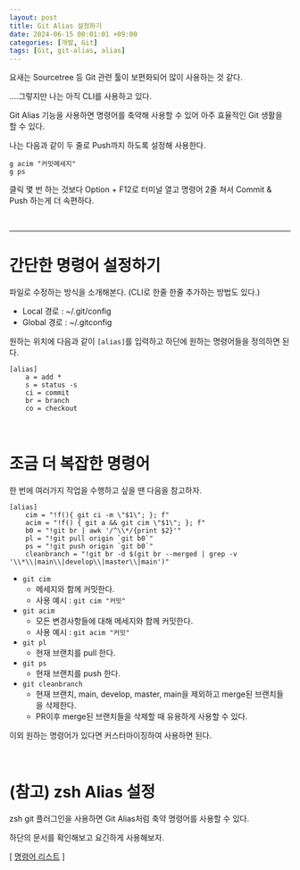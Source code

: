 ```yaml
---
layout: post
title: Git Alias 설정하기   
date: 2024-06-15 00:01:01 +09:00
categories: [개발, Git]
tags: [Git, git-alias, alias]                    
---
```


요새는 Sourcetree 등 Git 관련 툴이 보편화되어 많이 사용하는 것 같다.

....그렇지만 나는 아직 CLI를 사용하고 있다.

Git Alias 기능을 사용하면 명령어를 축약해 사용할 수 있어 아주 효율적인 Git 생활을 할 수 있다.

나는 다음과 같이 두 줄로 Push까지 하도록 설정해 사용한다.

```shell
g acim "커밋메세지"
g ps
```

클릭 몇 번 하는 것보다 Option + F12로 터미널 열고 명령어 2줄 쳐서 Commit & Push 하는게 더 속편하다.

<br/>

---

# 간단한 명령어 설정하기
파일로 수정하는 방식을 소개해본다. (CLI로 한줄 한줄 추가하는 방법도 있다.)
- Local 경로 : ~/.git/config
- Global 경로 : ~/.gitconfig

원하는 위치에 다음과 같이 `[alias]`를 입력하고 하단에 원하는 명령어들을 정의하면 된다.
```shell
[alias]
    a = add *
    s = status -s
    ci = commit
    br = branch
    co = checkout
```

<br/>

# 조금 더 복잡한 명령어
한 번에 여러가지 작업을 수행하고 싶을 땐 다음을 참고하자.
```shell
[alias]
    cim = "!f(){ git ci -m \"$1\"; }; f"
    acim = "!f() { git a && git cim \"$1\"; }; f"
    b0 = "!git br | awk '/^\\*/{print $2}'"
    pl = "!git pull origin `git b0`"
    ps = "!git push origin `git b0`"
    cleanbranch = "!git br -d $(git br --merged | grep -v '\\*\\|main\\|develop\\|master\\|main')"
```
* `git cim`
  * 메세지와 함께 커밋한다.  
  * 사용 예시 : `git cim "커밋"`
* `git acim`
  * 모든 변경사항들에 대해 메세지와 함께 커밋한다.
  * 사용 예시 : `git acim "커밋"`
* `git pl`
  * 현재 브랜치를 pull 한다.
* `git ps`
  * 현재 브랜치를 push 한다.
* `git cleanbranch`
  * 현재 브랜치, main, develop, master, main을 제외하고 merge된 브랜치들을 삭제한다.
  * PR이후 merge된 브랜치들을 삭제할 때 유용하게 사용할 수 있다.

이외 원하는 명령어가 있다면 커스터마이징하여 사용하면 된다.

<br/>

# (참고) zsh Alias 설정
zsh git 플러그인을 사용하면 Git Alias처럼 축약 명령어를 사용할 수 있다.

하단의 문서를 확인해보고 요긴하게 사용해보자. 

[ [명령어 리스트](https://kapeli.com/cheat_sheets/Oh-My-Zsh_Git.docset/Contents/Resources/Documents/index) ]
